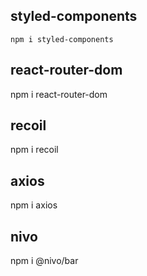 ## styled-components

```
npm i styled-components
```

## react-router-dom

npm i react-router-dom

## recoil

npm i recoil

## axios

npm i axios

## nivo

npm i @nivo/bar
